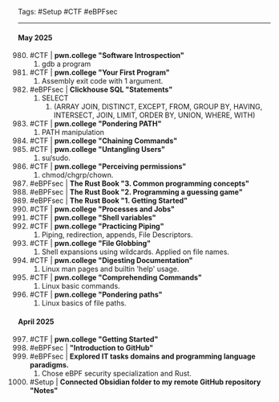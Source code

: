  Tags: #Setup #CTF #eBPFsec

---
 #### **May 2025**
 980. #CTF | **pwn.college "Software Introspection"**
      1. gdb a program
 981. #CTF | **pwn.college "Your First Program"**
      1. Assembly exit code with 1 argument.
 982. #eBPFsec | **Clickhouse SQL "Statements"**
      1. SELECT
         1. (ARRAY JOIN, DISTINCT, EXCEPT, FROM, GROUP BY, HAVING, INTERSECT, JOIN, LIMIT, ORDER BY, UNION, WHERE, WITH)
 983. #CTF | **pwn.college "Pondering PATH"**
      1. PATH manipulation
 984. #CTF | **pwn.college "Chaining Commands"**
 985. #CTF | **pwn.college "Untangling Users"**
      1. su/sudo.
 986. #CTF | **pwn.college "Perceiving permissions"**
      1. chmod/chgrp/chown.
 987. #eBPFsec | **The Rust Book "3. Common programming concepts"**
 988. #eBPFsec | **The Rust Book "2. Programming a guessing game"**
 989. #eBPFsec | **The Rust Book "1. Getting Started"**
 990. #CTF | **pwn.college "Processes and Jobs"**
 991. #CTF | **pwn.college "Shell variables"**
 992. #CTF | **pwn.college "Practicing Piping"**
      1. Piping, redirection, appends, File Descriptors.
 993. #CTF |  **pwn.college "File Globbing"**
      1. Shell expansions using wildcards. Applied on file names.
994. #CTF |  **pwn.college "Digesting Documentation"**
     1. Linux man pages and builtin 'help' usage.
995. #CTF |  **pwn.college "Comprehending Commands"**
     1. Linux basic commands.
996. #CTF |  **pwn.college "Pondering paths"**
     1. Linux basics of file paths.

 #### **April 2025**
997. #CTF | **pwn.college "Getting Started"**
998. #eBPFsec  | **"Introduction to GitHub"**
999. #eBPFsec | **Explored IT tasks domains and programming language paradigms.**
     1. Chose eBPF security specialization and Rust.
1000. #Setup | **Connected Obsidian folder to my remote GitHub repository "Notes"**